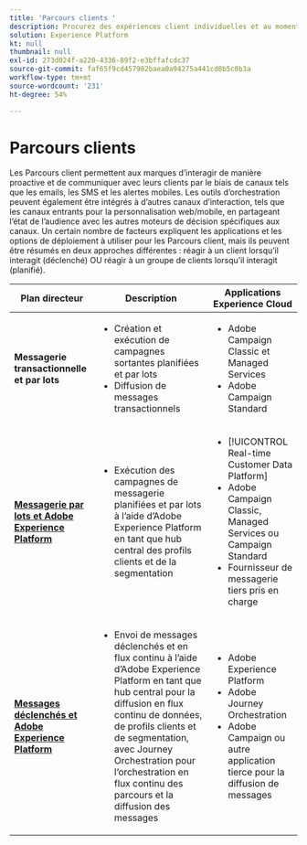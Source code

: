 ```yaml
---
title: 'Parcours clients '
description: Procurez des expériences client individuelles et au moment opportun d’un type d’écran à l’autre.
solution: Experience Platform
kt: null
thumbnail: null
exl-id: 273d024f-a220-4336-89f2-e3bffafcdc37
source-git-commit: faf65f9cd457982baea0a94275a441cd8b5c0b3a
workflow-type: tm+mt
source-wordcount: '231'
ht-degree: 54%

---
```


# Parcours clients

Les Parcours client permettent aux marques d’interagir de manière proactive et de communiquer avec leurs clients par le biais de canaux tels que les emails, les SMS et les alertes mobiles. Les outils d’orchestration peuvent également être intégrés à d’autres canaux d’interaction, tels que les canaux entrants pour la personnalisation web/mobile, en partageant l’état de l’audience avec les autres moteurs de décision spécifiques aux canaux. Un certain nombre de facteurs expliquent les applications et les options de déploiement à utiliser pour les Parcours client, mais ils peuvent être résumés en deux approches différentes :  réagir à un client lorsqu’il interagit (déclenché) OU réagir à un groupe de clients lorsqu’il interagit (planifié).

| Plan directeur | Description | Applications Experience Cloud |
|---|---|---|
| **Messagerie transactionnelle et par lots** | <ul><li>Création et exécution de campagnes sortantes planifiées et par lots</li><li>Diffusion de messages transactionnels</li></ul> | <ul><li>Adobe Campaign Classic et Managed Services</li><li>Adobe Campaign Standard</li></ul> |
| **[Messagerie par lots et Adobe Experience Platform](batch-messaging.md)** | <ul><li>Exécution des campagnes de messagerie planifiées et par lots à l’aide d’Adobe Experience Platform en tant que hub central des profils clients et de la segmentation</li></ul> | <ul><li>[!UICONTROL Real-time Customer Data Platform]</li><li>Adobe Campaign Classic, Managed Services ou Campaign Standard</li><li>Fournisseur de messagerie tiers pris en charge</li></ul> |
| **[Messages déclenchés et Adobe Experience Platform](triggered-messaging.md)** | <ul><li>Envoi de messages déclenchés et en flux continu à l’aide d’Adobe Experience Platform en tant que hub central pour la diffusion en flux continu de données, de profils clients et de segmentation, avec Journey Orchestration pour l’orchestration en flux continu des parcours et la diffusion des messages</li></ul> | <ul><li>Adobe Experience Platform</li><li>Adobe Journey Orchestration</li><li>Adobe Campaign ou autre application tierce pour la diffusion de messages</li></ul> |
